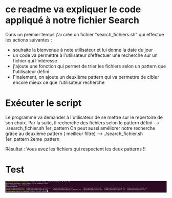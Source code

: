 # ce readme va expliquer le code appliqué à notre fichier Search 

Dans un premier temps j'ai crée un fichier "search_fichiers.sh" qui effectue les actions suivantes : 
- souhaite la bienvenue à note utilisateur et lui donne la date du jour
- un code va permettre à l'utilisateur d'effectuer une recherche sur un fichier qui l'intéresse 
- j'ajoute une fonction qui permet de trier les fichiers selon un pattern que l'utilisateur défini. 
- Finalement, on ajoute un deuxième pattern qui va permettre de cibler encore mieux ce que l'utilisateur recherche 



# Exécuter le script 
Le programme va demander à l'utilisateur de se mettre sur le repertoire de son choix. 
Par la suite, il recherche des fichiers selon le pattern défini --> ./search_fichier.sh 1er_pattern 
On peut aussi améliorer notre recherche grâce au deuxième pattern ( meilleur filtre) --> ./search_fichier.sh 1er_pattern 2eme_pattern 

Résultat : Vous avez les fichiers qui respectent les deux patterns !! 

# Test
![Captures](/Captures/cap.PNG)


